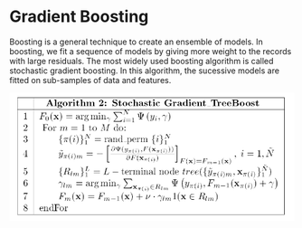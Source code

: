 # Gradient Boosting


Boosting is a general technique to create an ensemble of models. In boosting, we fit a sequence of models by giving more weight to the records with large residuals.
The most widely used boosting algorithm is called stochastic gradient boosting. In this algorithm, the sucessive models are fitted on sub-samples of data and features.



![SGB](/images/sgb/stochasticGB.png)
